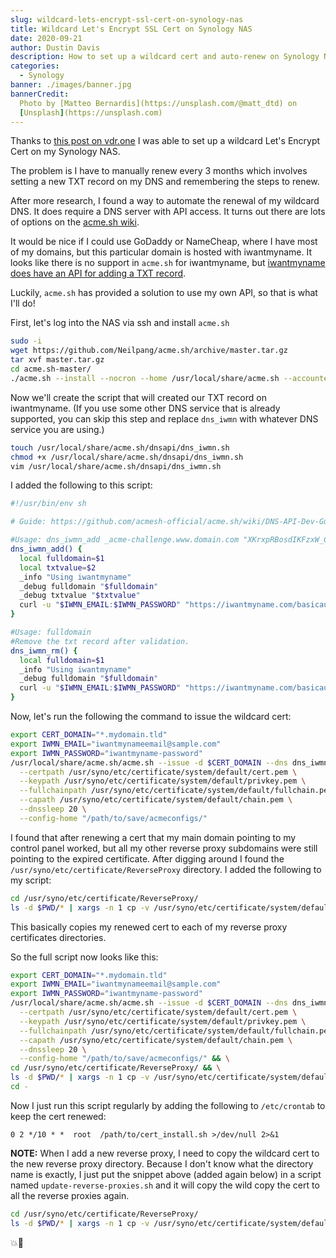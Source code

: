 ```yaml
---
slug: wildcard-lets-encrypt-ssl-cert-on-synology-nas
title: Wildcard Let's Encrypt SSL Cert on Synology NAS
date: 2020-09-21
author: Dustin Davis
description: How to set up a wildcard cert and auto-renew on Synology NAS
categories:
  - Synology
banner: ./images/banner.jpg
bannerCredit:
  Photo by [Matteo Bernardis](https://unsplash.com/@matt_dtd) on
  [Unsplash](https://unsplash.com)
---
```


Thanks to
[this post on vdr.one](https://vdr.one/how-to-create-a-lets-encrypt-wildcard-certificate-on-a-synology-nas/)
I was able to set up a wildcard Let's Encrypt Cert on my Synology NAS.

The problem is I have to manually renew every 3 months which involves setting a
new TXT record on my DNS and remembering the steps to renew.

After more research, I found a way to automate the renewal of my wildcard DNS.
It does require a DNS server with API access. It turns out there are lots of
options on the
[acme.sh wiki](https://github.com/acmesh-official/acme.sh/wiki/dnsapi).

It would be nice if I could use GoDaddy or NameCheap, where I have most of my
domains, but this particular domain is hosted with iwantmyname. It looks like
there is no support in `acme.sh` for iwantmyname, but
[iwantmyname does have an API for adding a TXT record](https://iwantmyname.com/developer/domain-dns-api).

Luckily, `acme.sh` has provided a solution to use my own API, so that is what
I'll do!

<!-- > **Pro tip**: If you'd like to just copy and paste commands in your terminal, I
> recommend using the
> [regex replace chrome extension](https://chrome.google.com/webstore/detail/regex-replace/eggkcpojddgjkakokkdhocbjebhgkonb)
> to swap out the following variables:
>
> - letsencryptemail@sample.com
> - mydomain.tld
> - iwantmynameemail@sample.com
> - iwantmyname-password
> - /path/to/save/acmeconfigs/ -->

First, let's log into the NAS via ssh and install `acme.sh`

```bash
sudo -i
wget https://github.com/Neilpang/acme.sh/archive/master.tar.gz
tar xvf master.tar.gz
cd acme.sh-master/
./acme.sh --install --nocron --home /usr/local/share/acme.sh --accountemail "letsencryptemail@sample.com"
```

Now we'll create the script that will created our TXT record on iwantmyname. (If
you use some other DNS service that is already supported, you can skip this step
and replace `dns_iwmn` with whatever DNS service you are using.)

```bash
touch /usr/local/share/acme.sh/dnsapi/dns_iwmn.sh
chmod +x /usr/local/share/acme.sh/dnsapi/dns_iwmn.sh
vim /usr/local/share/acme.sh/dnsapi/dns_iwmn.sh
```

I added the following to this script:

```bash
#!/usr/bin/env sh

# Guide: https://github.com/acmesh-official/acme.sh/wiki/DNS-API-Dev-Guide

#Usage: dns_iwmn_add _acme-challenge.www.domain.com "XKrxpRBosdIKFzxW_CT3KLZNf6q0HG9i01zxXp5CPBs"
dns_iwmn_add() {
  local fulldomain=$1
  local txtvalue=$2
  _info "Using iwantmyname"
  _debug fulldomain "$fulldomain"
  _debug txtvalue "$txtvalue"
  curl -u "$IWMN_EMAIL:$IWMN_PASSWORD" "https://iwantmyname.com/basicauth/ddns?hostname=$fulldomain&type=txt&value=$txtvalue"
}

#Usage: fulldomain
#Remove the txt record after validation.
dns_iwmn_rm() {
  local fulldomain=$1
  _info "Using iwantmyname"
  _debug fulldomain "$fulldomain"
  curl -u "$IWMN_EMAIL:$IWMN_PASSWORD" "https://iwantmyname.com/basicauth/ddns?hostname=$fulldomain&type=txt&value=delete"
}
```

Now, let's run the following the command to issue the wildcard cert:

```bash
export CERT_DOMAIN="*.mydomain.tld"
export IWMN_EMAIL="iwantmynameemail@sample.com"
export IWMN_PASSWORD="iwantmyname-password"
/usr/local/share/acme.sh/acme.sh --issue -d $CERT_DOMAIN --dns dns_iwmn \
  --certpath /usr/syno/etc/certificate/system/default/cert.pem \
  --keypath /usr/syno/etc/certificate/system/default/privkey.pem \
  --fullchainpath /usr/syno/etc/certificate/system/default/fullchain.pem \
  --capath /usr/syno/etc/certificate/system/default/chain.pem \
  --dnssleep 20 \
  --config-home "/path/to/save/acmeconfigs/"
```

I found that after renewing a cert that my main domain pointing to my control
panel worked, but all my other reverse proxy subdomains were still pointing to
the expired certificate. After digging around I found the
`/usr/syno/etc/certificate/ReverseProxy` directory. I added the following to my
script:

```bash
cd /usr/syno/etc/certificate/ReverseProxy/
ls -d $PWD/* | xargs -n 1 cp -v /usr/syno/etc/certificate/system/default/*.pem
```

This basically copies my renewed cert to each of my reverse proxy certificates
directories.

So the full script now looks like this:

```bash
export CERT_DOMAIN="*.mydomain.tld"
export IWMN_EMAIL="iwantmynameemail@sample.com"
export IWMN_PASSWORD="iwantmyname-password"
/usr/local/share/acme.sh/acme.sh --issue -d $CERT_DOMAIN --dns dns_iwmn \
  --certpath /usr/syno/etc/certificate/system/default/cert.pem \
  --keypath /usr/syno/etc/certificate/system/default/privkey.pem \
  --fullchainpath /usr/syno/etc/certificate/system/default/fullchain.pem \
  --capath /usr/syno/etc/certificate/system/default/chain.pem \
  --dnssleep 20 \
  --config-home "/path/to/save/acmeconfigs/" && \
cd /usr/syno/etc/certificate/ReverseProxy/ && \
ls -d $PWD/* | xargs -n 1 cp -v /usr/syno/etc/certificate/system/default/*.pem && \
cd -
```

Now I just run this script regularly by adding the following to `/etc/crontab`
to keep the cert renewed:

```text
0 2 */10 * *  root  /path/to/cert_install.sh >/dev/null 2>&1
```

**NOTE:** When I add a new reverse proxy, I need to copy the wildcard cert to
the new reverse proxy directory. Because I don't know what the directory name is
exactly, I just put the snippet above (added again below) in a script named
`update-reverse-proxies.sh` and it will copy the wild copy the cert to all the
reverse proxies again.

```bash
cd /usr/syno/etc/certificate/ReverseProxy/
ls -d $PWD/* | xargs -n 1 cp -v /usr/syno/etc/certificate/system/default/*.pem
```

💥👊
